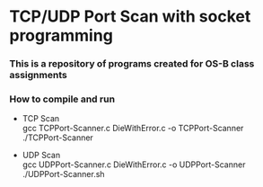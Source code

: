 # TCP/UDP Port Scan with socket programming

### This is a repository of programs created for OS-B class assignments

### How to compile and run
- TCP Scan<br>
gcc TCPPort-Scanner.c DieWithError.c -o TCPPort-Scanner<br>
./TCPPort-Scanner <servIP>


- UDP Scan<br>
gcc UDPPort-Scanner.c DieWithError.c -o UDPPort-Scanner<br>
./UDPPort-Scanner.sh <servIP> <startPort> <endPort>
